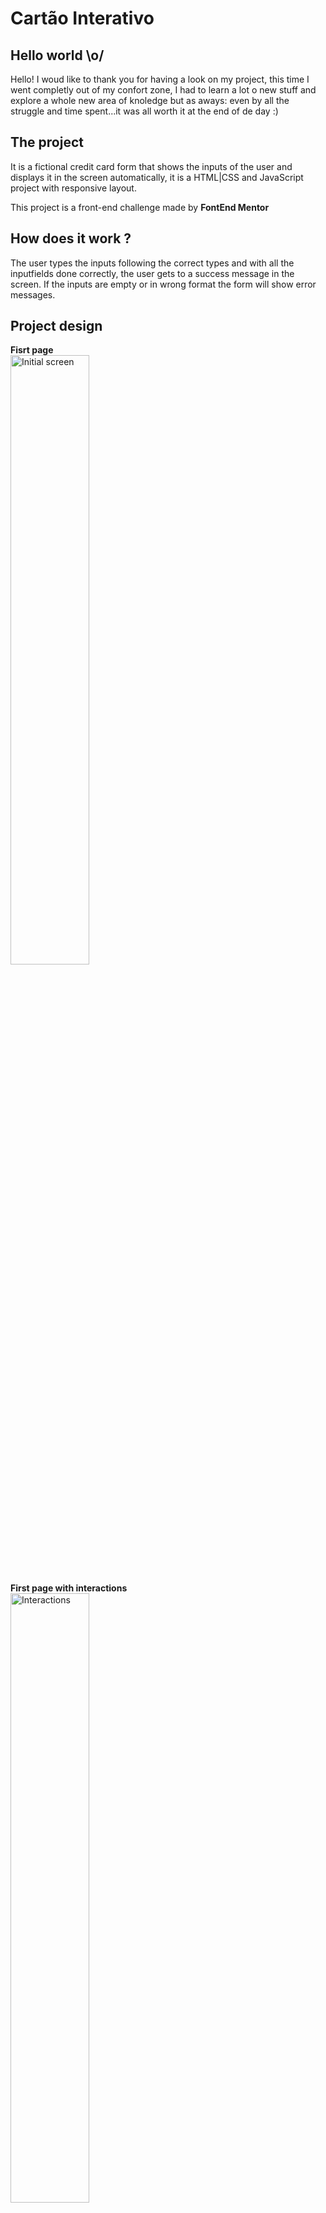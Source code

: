 # Cartão Interativo

## Hello world \o/
Hello! I woud like to thank you for having a look on my project, this time I went completly out of my confort zone, I had to learn a lot o new stuff and explore a whole new area of knoledge but as aways: even by all the struggle and time spent...it was all worth it at the end of de day :)<br>

## The project
It is a fictional credit card form that shows the inputs of the user and displays it in the screen automatically, it is a HTML|CSS and JavaScript project with responsive layout.  

This project is a front-end challenge made by **FontEnd Mentor**

## How does it work ?
The user types the inputs following the correct types and with all the inputfields done correctly, the user gets to a success message in the screen. If the inputs are empty or in wrong format the form will show error messages. 

## Project design

**Fisrt page**<br>
 <img width=50% textAlign="center" src="./img/screenshots/inicio" alt="Initial screen">
 
 **First page with interactions**<br>
 <img width=50% src="./img/screenshots/inicio_interacao" alt="Interactions">
   
 **success screen**<br>
 <img width=50% src="./img/screenshots/inicio__interacao_sucesso" alt="success screen">

 **Error messages**
  <img width=50% src="./img/screenshots/error_messages" alt="error messages">
